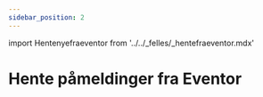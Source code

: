 ```yaml
---
sidebar_position: 2
---
```

import Hentenyefraeventor from '../../_felles/_hentefraeventor.mdx'

# Hente påmeldinger fra Eventor

<Hentenyefraeventor />